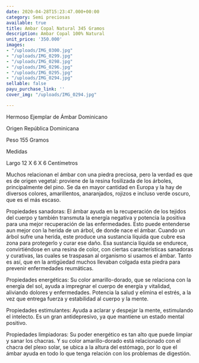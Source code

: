 ```yaml
---
date: 2020-04-28T15:23:47.000+00:00
category: Semi preciosas
available: true
title: Ambar Copal Natural 345 Gramos
description: Ambar Copal 100% Natural
unit_price: '350.000'
images:
- "/uploads/IMG_0300.jpg"
- "/uploads/IMG_0299.jpg"
- "/uploads/IMG_0298.jpg"
- "/uploads/IMG_0296.jpg"
- "/uploads/IMG_0295.jpg"
- "/uploads/IMG_0294.jpg"
sellable: false
payu_purchase_link: ''
cover_img: "/uploads/IMG_0294.jpg"

---
```

Hermoso Ejemplar de Ámbar Dominicano

Origen República Dominicana

Peso 155 Gramos 

Medidas

Largo 12 X 6 X 6 Centímetros

 

Muchos relacionan el ámbar con una piedra preciosa, pero la verdad es que es de origen vegetal: proviene de la resina fosilizada de los árboles, principalmente del pino. Se da en mayor cantidad en Europa y la hay de diversos colores, amarillentos, anaranjados, rojizos e incluso verde oscuro, que es el más escaso.

Propiedades sanadoras: El ámbar ayuda en la recuperación de los tejidos del cuerpo y también transmuta la energía negativa y potencia la positiva para una mejor recuperación de las enfermedades. Esto puede entenderse aun mejor con la herida de un árbol, de donde nace el ámbar. Cuando un árbol sufre una herida, este produce una sustancia líquida que cubre esa zona para protegerlo y curar ese daño. Esa sustancia líquida se endurece, convirtiéndose en una resina de color, con ciertas características sanadoras y curativas, las cuales se traspasan al organismo si usamos el ámbar. Tanto es así, que en la antigüedad muchos llevaban colgada esta piedra para prevenir enfermedades reumáticas.

Propiedades energéticas: Su color amarillo-dorado, que se relaciona con la energía del sol, ayuda a impregnar el cuerpo de energía y vitalidad, aliviando dolores y enfermedades. Potencia la salud y elimina el estrés, a la vez que entrega fuerza y estabilidad al cuerpo y la mente.

Propiedades estimulantes: Ayuda a aclarar y despejar la mente, estimulando el intelecto. Es un gran antidepresivo, ya que mantiene un estado mental positivo.

Propiedades limpiadoras: Su poder energético es tan alto que puede limpiar y sanar los chacras. Y su color amarillo-dorado está relacionado con el chacra del plexo solar, se ubica a la altura del estómago, por lo que el ámbar ayuda en todo lo que tenga relación con los problemas de digestión.